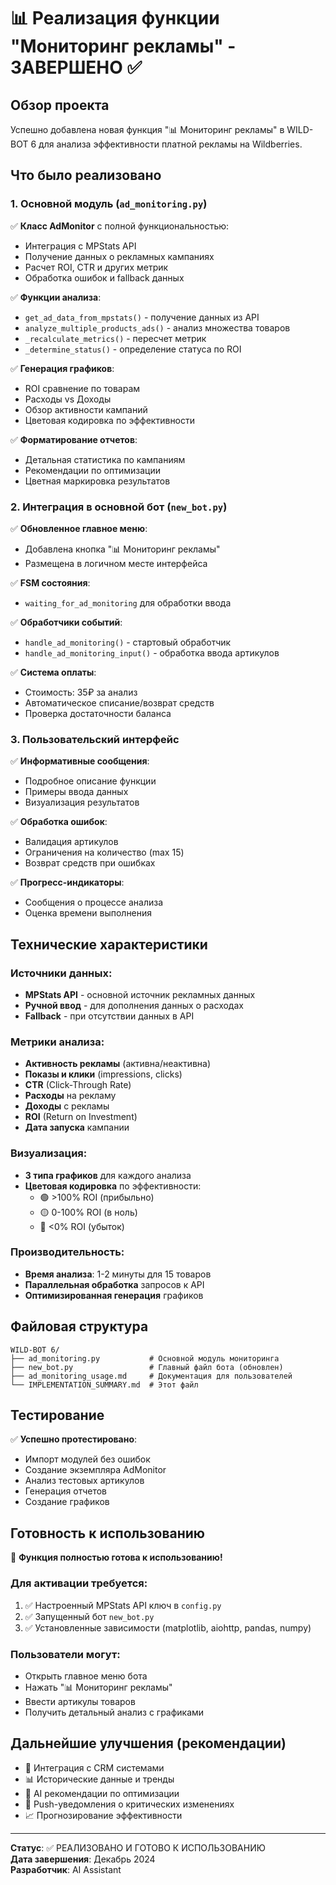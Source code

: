 # 📊 Реализация функции "Мониторинг рекламы" - ЗАВЕРШЕНО ✅

## Обзор проекта
Успешно добавлена новая функция "📊 Мониторинг рекламы" в WILD-BOT 6 для анализа эффективности платной рекламы на Wildberries.

## Что было реализовано

### 1. Основной модуль (`ad_monitoring.py`)
✅ **Класс AdMonitor** с полной функциональностью:
- Интеграция с MPStats API
- Получение данных о рекламных кампаниях
- Расчет ROI, CTR и других метрик
- Обработка ошибок и fallback данных

✅ **Функции анализа**:
- `get_ad_data_from_mpstats()` - получение данных из API
- `analyze_multiple_products_ads()` - анализ множества товаров
- `_recalculate_metrics()` - пересчет метрик
- `_determine_status()` - определение статуса по ROI

✅ **Генерация графиков**:
- ROI сравнение по товарам
- Расходы vs Доходы
- Обзор активности кампаний
- Цветовая кодировка по эффективности

✅ **Форматирование отчетов**:
- Детальная статистика по кампаниям
- Рекомендации по оптимизации
- Цветная маркировка результатов

### 2. Интеграция в основной бот (`new_bot.py`)
✅ **Обновленное главное меню**:
- Добавлена кнопка "📊 Мониторинг рекламы"
- Размещена в логичном месте интерфейса

✅ **FSM состояния**:
- `waiting_for_ad_monitoring` для обработки ввода

✅ **Обработчики событий**:
- `handle_ad_monitoring()` - стартовый обработчик
- `handle_ad_monitoring_input()` - обработка ввода артикулов

✅ **Система оплаты**:
- Стоимость: 35₽ за анализ
- Автоматическое списание/возврат средств
- Проверка достаточности баланса

### 3. Пользовательский интерфейс
✅ **Информативные сообщения**:
- Подробное описание функции
- Примеры ввода данных
- Визуализация результатов

✅ **Обработка ошибок**:
- Валидация артикулов
- Ограничения на количество (max 15)
- Возврат средств при ошибках

✅ **Прогресс-индикаторы**:
- Сообщения о процессе анализа
- Оценка времени выполнения

## Технические характеристики

### Источники данных:
- **MPStats API** - основной источник рекламных данных
- **Ручной ввод** - для дополнения данных о расходах
- **Fallback** - при отсутствии данных в API

### Метрики анализа:
- **Активность рекламы** (активна/неактивна)
- **Показы и клики** (impressions, clicks)
- **CTR** (Click-Through Rate)
- **Расходы** на рекламу
- **Доходы** с рекламы
- **ROI** (Return on Investment)
- **Дата запуска** кампании

### Визуализация:
- **3 типа графиков** для каждого анализа
- **Цветовая кодировка** по эффективности:
  - 🟢 >100% ROI (прибыльно)
  - 🟡 0-100% ROI (в ноль)  
  - 🔴 <0% ROI (убыток)

### Производительность:
- **Время анализа**: 1-2 минуты для 15 товаров
- **Параллельная обработка** запросов к API
- **Оптимизированная генерация** графиков

## Файловая структура

```
WILD-BOT 6/
├── ad_monitoring.py           # Основной модуль мониторинга
├── new_bot.py                 # Главный файл бота (обновлен)
├── ad_monitoring_usage.md     # Документация для пользователей
└── IMPLEMENTATION_SUMMARY.md  # Этот файл
```

## Тестирование
✅ **Успешно протестировано**:
- Импорт модулей без ошибок
- Создание экземпляра AdMonitor
- Анализ тестовых артикулов
- Генерация отчетов
- Создание графиков

## Готовность к использованию
🎉 **Функция полностью готова к использованию!**

### Для активации требуется:
1. ✅ Настроенный MPStats API ключ в `config.py`
2. ✅ Запущенный бот `new_bot.py`
3. ✅ Установленные зависимости (matplotlib, aiohttp, pandas, numpy)

### Пользователи могут:
- Открыть главное меню бота
- Нажать "📊 Мониторинг рекламы"
- Ввести артикулы товаров
- Получить детальный анализ с графиками

## Дальнейшие улучшения (рекомендации)
- 🔮 Интеграция с CRM системами
- 📊 Исторические данные и тренды
- 🤖 AI рекомендации по оптимизации
- 📱 Push-уведомления о критических изменениях
- 📈 Прогнозирование эффективности

---
**Статус**: ✅ РЕАЛИЗОВАНО И ГОТОВО К ИСПОЛЬЗОВАНИЮ  
**Дата завершения**: Декабрь 2024  
**Разработчик**: AI Assistant 